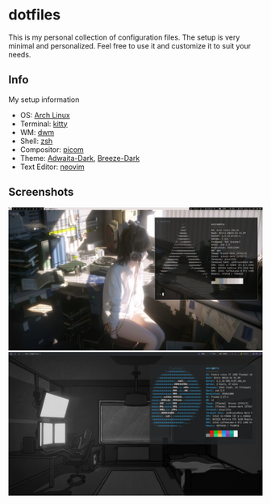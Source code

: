 # dotfiles
This is my personal collection of configuration files. The setup is very minimal and personalized. Feel free to use it and customize it to suit your needs.


## Info
My setup information

* OS: [Arch Linux](https://archlinux.org/download/)
* Terminal: [kitty](https://sw.kovidgoyal.net/kitty/)
* WM: [dwm](https://github.com/sembekov/dwm)
* Shell: [zsh](https://www.zsh.org/)
* Compositor: [picom](https://github.com/FT-Labs/picom)
* Theme: [Adwaita-Dark](https://www.gnome-look.org/p/1014995/), [Breeze-Dark](https://store.kde.org/p/1168533/)
* Text Editor: [neovim](https://github.com/neovim/neovim)

## Screenshots
![first](preview1.png)
![second](preview2.png)
